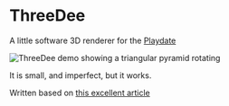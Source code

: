 # ThreeDee

A little software 3D renderer for the [Playdate](https://play.date/)

![ThreeDee demo showing a triangular pyramid rotating](https://media.githubusercontent.com/media/jmhobbs/playdate-three-dee/doc-assets/three-dee-demo.gif)

It is small, and imperfect, but it works.

Written based on [this excellent article](http://blog.rogach.org/2015/08/how-to-create-your-own-simple-3d-render.html)